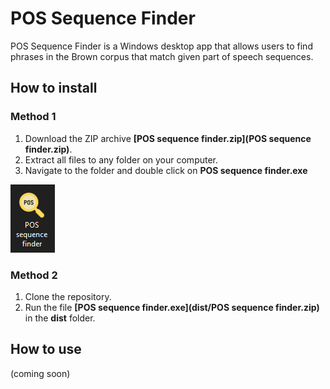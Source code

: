 # POS Sequence Finder

POS Sequence Finder is a Windows desktop app that allows users to find phrases in the Brown corpus that match given part of speech sequences.

## How to install

### Method 1

1. Download the ZIP archive <b>[POS sequence finder.zip](POS sequence finder.zip)</b>.
2. Extract all files to any folder on your computer.
3. Navigate to the folder and double click on <b>POS sequence finder.exe</b>

<img src="icon-screenshot.PNG" caption="Look for the magnifying glass icon!"/>

### Method 2

1. Clone the repository.
2. Run the file <b>[POS sequence finder.exe](dist/POS sequence finder.zip)</b> in the <b>dist</b> folder.

## How to use

(coming soon)

